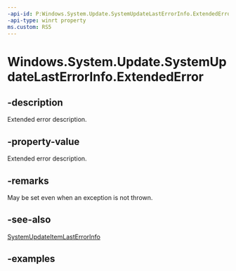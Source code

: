 ```yaml
---
-api-id: P:Windows.System.Update.SystemUpdateLastErrorInfo.ExtendedError
-api-type: winrt property
ms.custom: RS5
---
```


<!-- Property syntax.
public HResult ExtendedError { get; }
-->

# Windows.System.Update.SystemUpdateLastErrorInfo.ExtendedError

## -description
Extended error description.

## -property-value
Extended error description.

## -remarks
May be set even when an exception is not thrown.

## -see-also
[SystemUpdateItemLastErrorInfo](systemupdatelasterrorinfo.md)

## -examples

